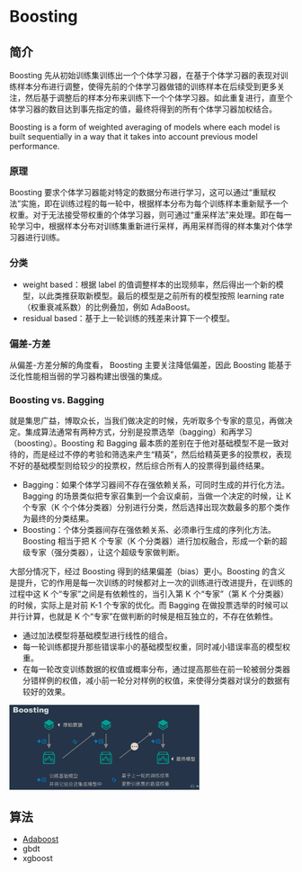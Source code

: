 # Boosting

## 简介

Boosting 先从初始训练集训练出一个个体学习器，在基于个体学习器的表现对训练样本分布进行调整，使得先前的个体学习器做错的训练样本在后续受到更多关注，然后基于调整后的样本分布来训练下一个个体学习器。如此重复进行，直至个体学习器的数目达到事先指定的值，最终将得到的所有个体学习器加权结合。

Boosting is a form of weighted averaging of models where each model is built sequentially in a way that it takes into account previous model performance. 

### 原理

Boosting 要求个体学习器能对特定的数据分布进行学习，这可以通过“重赋权法”实施，即在训练过程的每一轮中，根据样本分布为每个训练样本重新赋予一个权重。对于无法接受带权重的个体学习器，则可通过“重采样法”来处理。即在每一轮学习中，根据样本分布对训练集重新进行采样，再用采样而得的样本集对个体学习器进行训练。

### 分类

- weight based：根据 label 的值调整样本的出现频率，然后得出一个新的模型，以此类推获取新模型。最后的模型是之前所有的模型按照 learning rate（权重衰减系数）的比例叠加，例如 AdaBoost。
- residual based：基于上一轮训练的残差来计算下一个模型。

### 偏差-方差

从偏差-方差分解的角度看， Boosting 主要关注降低偏差，因此 Boosting 能基于泛化性能相当弱的学习器构建出很强的集成。

### Boosting vs. Bagging

就是集思广益，博取众长，当我们做决定的时候，先听取多个专家的意见，再做决定。集成算法通常有两种方式，分别是投票选举（bagging）和再学习（boosting）。Boosting 和 Bagging 最本质的差别在于他对基础模型不是一致对待的，而是经过不停的考验和筛选来产生“精英”，然后给精英更多的投票权，表现不好的基础模型则给较少的投票权，然后综合所有人的投票得到最终结果。

- Bagging：如果个体学习器间不存在强依赖关系，可同时生成的并行化方法。Bagging 的场景类似把专家召集到一个会议桌前，当做一个决定的时候，让 K 个专家（K 个个体分类器）分别进行分类，然后选择出现次数最多的那个类作为最终的分类结果。
- Boosting：个体分类器间存在强依赖关系、必须串行生成的序列化方法。Boosting 相当于把 K 个专家（K 个分类器）进行加权融合，形成一个新的超级专家（强分类器），让这个超级专家做判断。

大部分情况下，经过 Boosting 得到的结果偏差（bias）更小。Boosting  的含义是提升，它的作用是每一次训练的时候都对上一次的训练进行改进提升，在训练的过程中这 K 个“专家”之间是有依赖性的，当引入第 K 个“专家”（第 K 个分类器）的时候，实际上是对前 K-1 个专家的优化。而 Bagging 在做投票选举的时候可以并行计算，也就是 K 个“专家”在做判断的时候是相互独立的，不存在依赖性。

- 通过加法模型将基础模型进行线性的组合。
- 每一轮训练都提升那些错误率小的基础模型权重，同时减小错误率高的模型权重。
- 在每一轮改变训练数据的权值或概率分布，通过提高那些在前一轮被弱分类器分错样例的权值，减小前一轮分对样例的权值，来使得分类器对误分的数据有较好的效果。

<img src="../figures/image-20200321125658497.png" alt="image-20200321125658497" style="zoom:33%;" />

## 算法

- [Adaboost](40_adaboosting.md)
- gbdt
- xgboost 